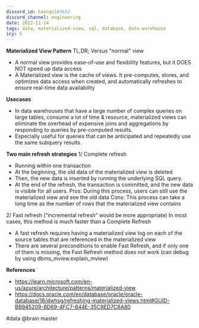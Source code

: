 ```yaml
---
discord_id: haongo1#3632
discord_channel: engineering
date: 2022-11-14
tags: data, materialized-view, sql, database, data-warehouse
icy: 5
---
```


**Materialized View Pattern**
TL,DR;
Versus "normal" view
- A normal view provides ease-of-use and flexibility features, but it DOES NOT speed up data access
- A Materialized view is the cache of views. It pre-computes, stores, and optimizes data access when created, and automatically refreshes to ensure real-time data availability

**Usecases**
- In data warehouses that have a large number of complex queries on large tables, consume a lot of time & resource, materialized views can eliminate the overhead of expensive joins and aggregations by responding to queries by pre-computed results.
- Especially useful for queries that can be anticipated and repeatedly use the same subquery results.

**Two main refresh strategies**
1/ Complete refresh
- Running within one transaction
- At the beginning, the old data of the materialized view is deleted
- Then, the new data is inserted by running the underlying SQL query. 
- At the end of the refresh, the transaction is committed, and the new data is visible for all users.
Pros: During this process, users can still use the materialized view and see the old data
Cons: This  process can take a long time as the number of rows that the materialized view contains

2/ Fast refresh (“incremental refresh” would be more appropriate)
In most cases, this method is much faster than a Complete Refresh
- A fast refresh requires having a materialized view log on each of the source tables that are referenced in the materialized view
- There are several preconditions to enable Fast Refresh, and if only one of them is missing, the Fast Refresh method does not work (can debug by using dbms_mview.explain_mview)

**References**
- https://learn.microsoft.com/en-us/azure/architecture/patterns/materialized-view
- https://docs.oracle.com/en/database/oracle/oracle-database/18/dwhsg/refreshing-materialized-views.html#GUID-BB945209-8D69-4FC7-844E-35C9ED7C8A80

#data
@brain master